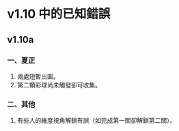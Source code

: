 # v1.10 中的已知錯誤
## v1.10a
### 一、夏正
1. 兩處短暫出圖。
1. 第二顆彩球尚未觸發卻可收集。

### 二、其他

1. 有些人的維度視角解鎖有誤（如完成第一關卻解鎖第二關）。